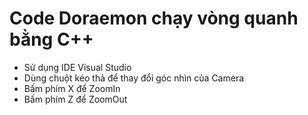 # Code Doraemon chạy vòng quanh bằng C++
- Sử dụng IDE Visual Studio
- Dùng chuột kéo thả để thay đổi góc nhìn của Camera
- Bấm phím X để ZoomIn
- Bấm phím Z để ZoomOut
